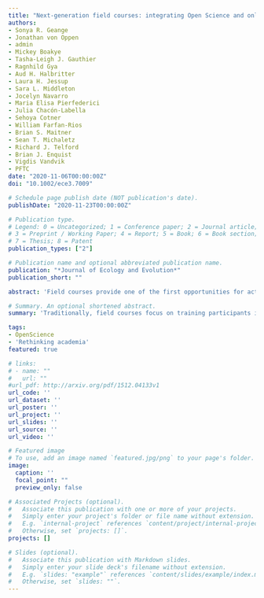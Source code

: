 ```yaml
---
title: "Next-generation field courses: integrating Open Science and online learning"
authors:
- Sonya R. Geange
- Jonathan von Oppen
- admin
- Mickey Boakye
- Tasha-Leigh J. Gauthier
- Ragnhild Gya
- Aud H. Halbritter
- Laura H. Jessup
- Sara L. Middleton
- Jocelyn Navarro
- Maria Elisa Pierfederici
- Julia Chacón-Labella
- Sehoya Cotner
- William Farfan-Rios
- Brian S. Maitner
- Sean T. Michaletz
- Richard J. Telford
- Brian J. Enquist
- Vigdis Vandvik
- PFTC
date: "2020-11-06T00:00:00Z"
doi: "10.1002/ece3.7009"

# Schedule page publish date (NOT publication's date).
publishDate: "2020-11-23T00:00:00Z"

# Publication type.
# Legend: 0 = Uncategorized; 1 = Conference paper; 2 = Journal article;
# 3 = Preprint / Working Paper; 4 = Report; 5 = Book; 6 = Book section;
# 7 = Thesis; 8 = Patent
publication_types: ["2"]

# Publication name and optional abbreviated publication name.
publication: "*Journal of Ecology and Evolution*"
publication_short: ""

abstract: 'Field courses provide one of the first opportunities for active, practical, and experiential learning for early career researchers. However, the COVID-19 pandemic has disrupted practical training in ecology worldwide, leading us to question to what extent early career researchers are equipped with the skills and competences they need to succeed as ecologists and evolutionary biologists in the future. Using our recent field course experience as a starting point, wWe outline some avenues for enhancing learning outcomes in field courses by integrating Open Science practices and online learning components into the traditional field course framework. Specifically, we highlight the opportunity for field courses to align teaching activities with the research process, including training in: publishing registered reports, collecting data using standardized methods, adopting high-quality data documentation, managing data through reproducible workflows, and sharing and publishing data through appropriate channels. We also show how field courses can use online tools to optimize time in the field, develop open access resources, and cultivate collaborations between early-career researchers and the broader scientific community. Integrating Open Science and online elements into field courses will serve to provide early-career researchers with valuable hands-on experience, while also benefitting course outcomes and impact, both among participants and in the wider community.'

# Summary. An optional shortened abstract.
summary: 'Traditionally, field courses focus on training participants in relevant practical field research methodologies, while also developing their project management and collaborative skills. Here we illustrate how Open Science research principles could be more explicitly integrated into field course design to enhance broader scientific learning outcomes as well as leveraging the use of online tools during the teaching process.'

tags:
- OpenScience
- 'Rethinking academia'
featured: true

# links:
# - name: ""
#   url: ""
#url_pdf: http://arxiv.org/pdf/1512.04133v1
url_code: ''
url_dataset: ''
url_poster: ''
url_project: ''
url_slides: ''
url_source: ''
url_video: ''

# Featured image
# To use, add an image named `featured.jpg/png` to your page's folder.
image:
  caption: ''
  focal_point: ""
  preview_only: false

# Associated Projects (optional).
#   Associate this publication with one or more of your projects.
#   Simply enter your project's folder or file name without extension.
#   E.g. `internal-project` references `content/project/internal-project/index.md`.
#   Otherwise, set `projects: []`.
projects: []

# Slides (optional).
#   Associate this publication with Markdown slides.
#   Simply enter your slide deck's filename without extension.
#   E.g. `slides: "example"` references `content/slides/example/index.md`.
#   Otherwise, set `slides: ""`.
---
```


